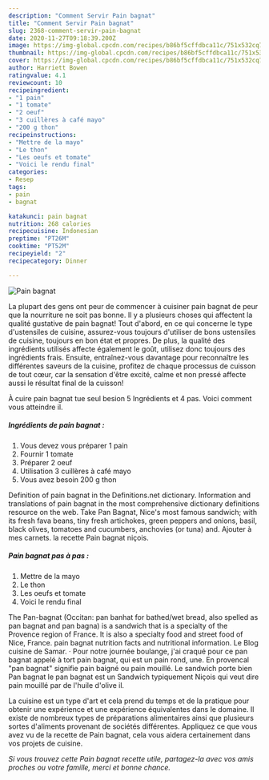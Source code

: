 ```yaml
---
description: "Comment Servir Pain bagnat"
title: "Comment Servir Pain bagnat"
slug: 2368-comment-servir-pain-bagnat
date: 2020-11-27T09:18:39.200Z
image: https://img-global.cpcdn.com/recipes/b86bf5cffdbca11c/751x532cq70/pain-bagnat-photo-principale-de-la-recette.jpg
thumbnail: https://img-global.cpcdn.com/recipes/b86bf5cffdbca11c/751x532cq70/pain-bagnat-photo-principale-de-la-recette.jpg
cover: https://img-global.cpcdn.com/recipes/b86bf5cffdbca11c/751x532cq70/pain-bagnat-photo-principale-de-la-recette.jpg
author: Harriett Bowen
ratingvalue: 4.1
reviewcount: 10
recipeingredient:
- "1 pain"
- "1 tomate"
- "2 oeuf"
- "3 cuillères à café mayo"
- "200 g thon"
recipeinstructions:
- "Mettre de la mayo"
- "Le thon"
- "Les oeufs et tomate"
- "Voici le rendu final"
categories:
- Resep
tags:
- pain
- bagnat

katakunci: pain bagnat 
nutrition: 268 calories
recipecuisine: Indonesian
preptime: "PT26M"
cooktime: "PT52M"
recipeyield: "2"
recipecategory: Dinner

---
```



![Pain bagnat](https://img-global.cpcdn.com/recipes/b86bf5cffdbca11c/751x532cq70/pain-bagnat-photo-principale-de-la-recette.jpg)

La plupart des gens ont peur de commencer à cuisiner pain bagnat de peur que la nourriture ne soit pas bonne. Il y a plusieurs choses qui affectent la qualité gustative de pain bagnat! Tout d'abord, en ce qui concerne le type d'ustensiles de cuisine, assurez-vous toujours d'utiliser de bons ustensiles de cuisine, toujours en bon état et propres. De plus, la qualité des ingrédients utilisés affecte également le goût, utilisez donc toujours des ingrédients frais. Ensuite, entraînez-vous davantage pour reconnaître les différentes saveurs de la cuisine, profitez de chaque processus de cuisson de tout cœur, car la sensation d'être excité, calme et non pressé affecte aussi le résultat final de la cuisson!

<!--inarticleads1-->

À cuire pain bagnat tue seul besion 5 Ingrédients et 4 pas. Voici comment vous atteindre il.

##### Ingrédients de pain bagnat :

1. Vous devez vous préparer 1 pain
1. Fournir 1 tomate
1. Préparer 2 oeuf
1. Utilisation 3 cuillères à café mayo
1. Vous avez besoin 200 g thon


Definition of pain bagnat in the Definitions.net dictionary. Information and translations of pain bagnat in the most comprehensive dictionary definitions resource on the web. Take Pan Bagnat, Nice&#39;s most famous sandwich; with its fresh fava beans, tiny fresh artichokes, green peppers and onions, basil, black olives, tomatoes and cucumbers, anchovies (or tuna) and. Ajouter à mes carnets. la recette Pain bagnat niçois. 

<!--inarticleads2-->

##### Pain bagnat pas à pas :

1. Mettre de la mayo
1. Le thon
1. Les oeufs et tomate
1. Voici le rendu final


The Pan-bagnat (Occitan: pan banhat for bathed/wet bread, also spelled as pan bagnat and pan bagna) is a sandwich that is a specialty of the Provence region of France. It is also a specialty food and street food of Nice, France. pain bagnat nutrition facts and nutritional information. Le Blog cuisine de Samar. · Pour notre journée boulange, j&#39;ai craqué pour ce pan bagnat appelé à tort pain bagnat, qui est un pain rond, une. En provencal &#34;pan bagnat&#34; signifie pain baigné ou pain mouillé. Le sandwich porte bien Pan bagnat le pan bagnat est un Sandwich typiquement Niçois qui veut dire pain mouillé par de l&#39;huile d&#39;olive il. 

<!--inarticleads1-->

<p>
La cuisine est un type d'art et cela prend du temps et de la pratique pour obtenir une expérience et une expérience équivalentes dans le domaine. Il existe de nombreux types de préparations alimentaires ainsi que plusieurs sortes d'aliments provenant de sociétés différentes. Appliquez ce que vous avez vu de la recette de Pain bagnat, cela vous aidera certainement dans vos projets de cuisine.
</p>

<p>
<i>Si vous trouvez cette Pain bagnat recette utile, partagez-la avec vos amis proches ou votre famille, merci et bonne chance.</i>
</p>
